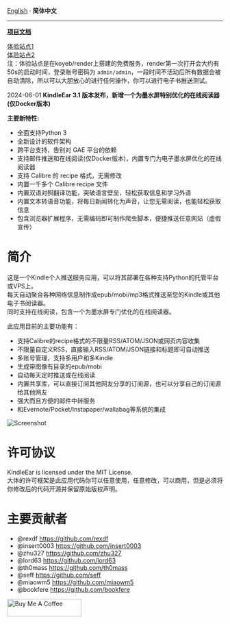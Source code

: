 [English](readme.md) · __简体中文__

---

**[项目文档](https://cdhigh.github.io/KindleEar)**    


[体验站点1](https://kindleear.koyeb.app/)  
[体验站点2](https://kindleear.onrender.com/)    
注：体验站点是在koyeb/render上搭建的免费服务，render第一次打开会大约有50s的启动时间，登录账号密码为 `admin/admin`，一段时间不活动后所有数据会被自动清除，所以可以大胆放心的进行任何操作，你可以进行电子书推送测试。  



2024-06-01  **KindleEar 3.1 版本发布，新增一个为墨水屏特别优化的在线阅读器(仅Docker版本)**     

**主要新特性:**
* 全面支持Python 3   
* 全新设计的软件架构   
* 跨平台支持，告别对 GAE 平台的依赖   
* 支持邮件推送和在线阅读(仅Docker版本)，内置专门为电子墨水屏优化的在线阅读器     
* 支持 Calibre 的 recipe 格式，无需修改    
* 内置一千多个 Calibre recipe 文件    
* 内置双语对照翻译功能，突破语言壁垒，轻松获取信息和学习外语    
* 内置文本转语音功能，将每日新闻转化为声音，让您无需阅读，也能轻松获取信息     
* 包含浏览器扩展程序，无需编码即可制作爬虫脚本，便捷推送任意网站（虚假宣传）      



# 简介
这是一个Kindle个人推送服务应用，可以将其部署在各种支持Python的托管平台或VPS上。   
每天自动聚合各种网络信息制作成epub/mobi/mp3格式推送至您的Kindle或其他电子书阅读器。    
同时支持在线阅读，包含一个为墨水屏专门优化的在线阅读器。    


此应用目前的主要功能有：  

* 支持Calibre的recipe格式的不限量RSS/ATOM/JSON或网页内容收集
* 不限量自定义RSS，直接输入RSS/ATOM/JSON链接和标题即可自动推送
* 多账号管理，支持多用户和多Kindle
* 生成带图像有目录的epub/mobi
* 自动每天定时推送或在线阅读
* 内置共享库，可以直接订阅其他网友分享的订阅源，也可以分享自己的订阅源给其他网友
* 强大而且方便的邮件中转服务
* 和Evernote/Pocket/Instapaper/wallabag等系统的集成





![Screenshot](https://raw.githubusercontent.com/cdhigh/KindleEar/master/docs/images/scrshot.gif)






# 许可协议
KindleEar is licensed under the MIT License.  
大体的许可框架是此应用代码你可以任意使用，任意修改，可以商用，但是必须将你修改后的代码开源并保留原始版权声明。  

# 主要贡献者
* @rexdf <https://github.com/rexdf> 
* @insert0003 <https://github.com/insert0003> 
* @zhu327 <https://github.com/zhu327> 
* @lord63 <https://github.com/lord63> 
* @th0mass <https://github.com/th0mass> 
* @seff <https://github.com/seff> 
* @miaowm5 <https://github.com/miaowm5> 
* @bookfere <https://github.com/bookfere> 

<a href="https://www.buymeacoffee.com/cdhigh" target="_blank"><img src="https://cdn.buymeacoffee.com/buttons/default-orange.png" alt="Buy Me A Coffee" height="41" width="174"></a>
